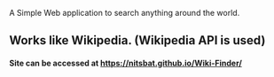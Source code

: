 A Simple Web application to search anything around the world.

## Works like Wikipedia. (Wikipedia API is used)
#### Site can be accessed at https://nitsbat.github.io/Wiki-Finder/
